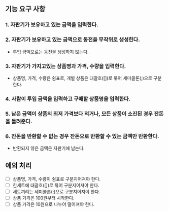 ## 기능 요구 사항

### 1. 자판기가 보유하고 있는 금액을 입력한다. 

### 2. 자판기가 보유하고 있는 금액으로 동전을 무작위로 생성한다.
- 투입 금액으로는 동전을 생성하지 않는다.
### 3. 자판기가 가지고있는 상품명과 가격, 수량을 입력한다.
- 상품명, 가격, 수량은 쉼표로, 개별 상품은 대괄호([])로 묶어 세미콜론(;)으로 구분한다.
### 4. 사람이 투입 금액을 입력하고 구매할 상품명을 입력한다.
### 5. 남은 금액이 상품의 최저 가격보다 적거나, 모든 상품이 소진된 경우 잔돈을 돌려준다.
### 6. 잔돈을 반환할 수 없는 경우 잔돈으로 반환할 수 있는 금액만 반환한다.
- 반환되지 않은 금액은 자판기에 남는다.

## 예외 처리
- [ ] 상품명, 가격, 수량이 쉼표로 구분지어져야 한다.
- [ ] 한세트에 대괄호([])로 묶어 구분지어져야 한다.
- [ ] 세트끼리는 세미콜론(;)으로 구분지어져야 한다. 
- [ ] 상품 가격은 100원부터 시작한다.
- [ ] 상품 가격은 10원으로 나누어 떨어져야 한다.